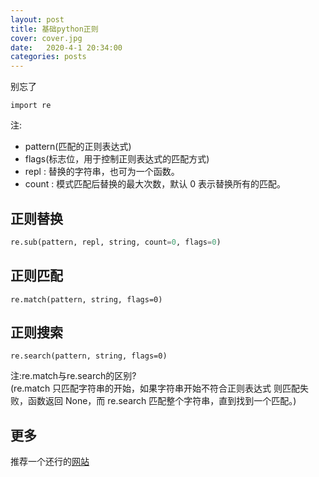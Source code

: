 ```yaml
---
layout: post
title: 基础python正则
cover: cover.jpg
date:   2020-4-1 20:34:00
categories: posts
---
```



别忘了
```
import re
```
注:  
- pattern(匹配的正则表达式)
- flags(标志位，用于控制正则表达式的匹配方式)
- repl : 替换的字符串，也可为一个函数。
- count : 模式匹配后替换的最大次数，默认 0 表示替换所有的匹配。

## 正则替换

```python
re.sub(pattern, repl, string, count=0, flags=0)
```

## 正则匹配
```
re.match(pattern, string, flags=0)
```

## 正则搜索
```
re.search(pattern, string, flags=0)
```
注:re.match与re.search的区别?  
(re.match 只匹配字符串的开始，如果字符串开始不符合正则表达式
则匹配失败，函数返回 None，而 re.search 匹配整个字符串，直到找到一个匹配。)

## 更多
推荐一个还行的[网站](https://www.runoob.com/python3/python3-reg-expressions.html)
